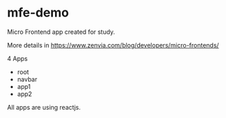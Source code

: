 # mfe-demo

Micro Frontend app created for study. 

More details in https://www.zenvia.com/blog/developers/micro-frontends/

4 Apps
- root
- navbar
- app1
- app2

All apps are using reactjs.
